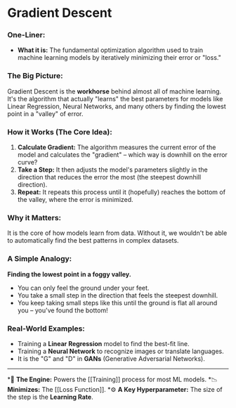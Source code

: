 # Gradient Descent

### One-Liner:
*   **What it is:** The fundamental optimization algorithm used to train machine learning models by iteratively minimizing their error or "loss."

### The Big Picture:
Gradient Descent is the **workhorse** behind almost all of machine learning. It's the algorithm that actually "learns" the best parameters for models like Linear Regression, Neural Networks, and many others by finding the lowest point in a "valley" of error.

### How it Works (The Core Idea):
1.  **Calculate Gradient:** The algorithm measures the current error of the model and calculates the "gradient" – which way is downhill on the error curve?
2.  **Take a Step:** It then adjusts the model's parameters slightly in the direction that reduces the error the most (the steepest downhill direction).
3.  **Repeat:** It repeats this process until it (hopefully) reaches the bottom of the valley, where the error is minimized.

### Why it Matters:
It is the core of how models learn from data. Without it, we wouldn't be able to automatically find the best patterns in complex datasets.

### A Simple Analogy:
**Finding the lowest point in a foggy valley.**
*   You can only feel the ground under your feet.
*   You take a small step in the direction that feels the steepest downhill.
*   You keep taking small steps like this until the ground is flat all around you – you've found the bottom!

### Real-World Examples:
*   Training a **Linear Regression** model to find the best-fit line.
*   Training a **Neural Network** to recognize images or translate languages.
*   It is the "G" and "D" in **GANs** (Generative Adversarial Networks).

---
*🌳 **The Engine:** Powers the [[Training]] process for most ML models.
*📉 **Minimizes:** The [[Loss Function]].
*⚙️ **A Key Hyperparameter:** The size of the step is the **Learning Rate**.
